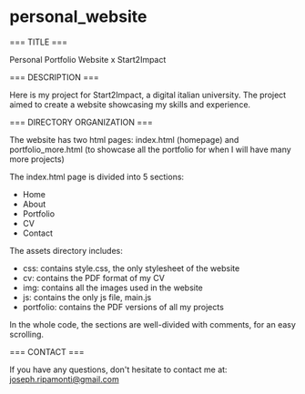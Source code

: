 # personal_website


=== TITLE ===

Personal Portfolio Website x Start2Impact

=== DESCRIPTION ===

Here is my project for Start2Impact, a digital italian university. The project aimed to create a website showcasing my skills and experience.

=== DIRECTORY ORGANIZATION ===

The website has two html pages: index.html (homepage) and portfolio_more.html (to showcase all the portfolio for when I will have many more projects)

The index.html page is divided into 5 sections:
- Home
- About
- Portfolio
- CV
- Contact

The assets directory includes:
- css: contains style.css, the only stylesheet of the website
- cv: contains the PDF format of my CV
- img: contains all the images used in the website
- js: contains the only js file, main.js
- portfolio: contains the PDF versions of all my projects

In the whole code, the sections are well-divided with comments, for an easy scrolling.

=== CONTACT ===

If you have any questions, don't hesitate to contact me at: joseph.ripamonti@gmail.com

